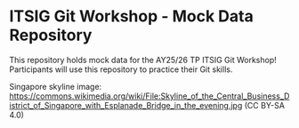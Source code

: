 # ITSIG Git Workshop - Mock Data Repository

This repository holds mock data for the AY25/26 TP ITSIG Git Workshop! Participants will use this repository to practice their Git skills.

Singapore skyline image: https://commons.wikimedia.org/wiki/File:Skyline_of_the_Central_Business_District_of_Singapore_with_Esplanade_Bridge_in_the_evening.jpg (CC BY-SA 4.0)
